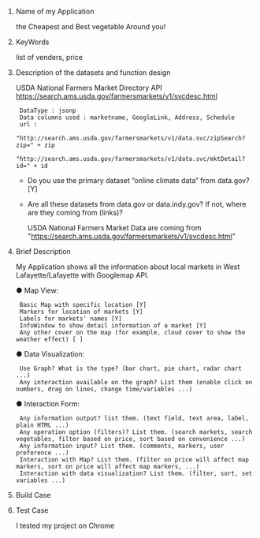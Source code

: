 
1. Name of my Application 

	the Cheapest and Best vegetable Around you!

2. KeyWords 

	list of venders, price

3. Description of the datasets and function design

	USDA National Farmers Market Directory API
	https://search.ams.usda.gov/farmersmarkets/v1/svcdesc.html
		
		DataType : jsonp
		Data columns used : marketname, GoogleLink, Address, Schedule
		url : 
			"http://search.ams.usda.gov/farmersmarkets/v1/data.svc/zipSearch?zip=" + zip
			"http://search.ams.usda.gov/farmersmarkets/v1/data.svc/mktDetail?id=" + id


	* Do you use the primary dataset ”online climate data” from data.gov? [Y]
	* Are all these datasets from data.gov or data.indy.gov? If not, where are they coming from (links)?

		USDA National Farmers Market Data are coming from "https://search.ams.usda.gov/farmersmarkets/v1/svcdesc.html"

4. Brief Description

	My Application shows all the information about local markets in West Lafayette/Lafayette with Googlemap API. 


	● Map View:

		Basic Map with specific location [Y]
		Markers for location of markets [Y]
		Labels for markets' names [Y]
		InfoWindow to show detail information of a market [Y]
		Any other cover on the map (for example, cloud cover to show the weather effect) [ ]

	● Data Visualization:

		Use Graph? What is the type? (bar chart, pie chart, radar chart ...)
		Any interaction available on the graph? List them (enable click on numbers, drag on lines, change time/variables ...)

	● Interaction Form:

		Any information output? list them. (text field, text area, label, plain HTML ...)
		Any operation option (filters)? List them. (search markets, search vegetables, filter based on price, sort based on convenience ...)
		Any information input? List them. (comments, markers, user preference ...)
		Interaction with Map? List them. (filter on price will affect map markers, sort on price will affect map markers, ...)
		Interaction with data visualization? List them. (filter, sort, set variables ...)

5. Build Case


6. Test Case 
	
	I tested my project on Chrome
